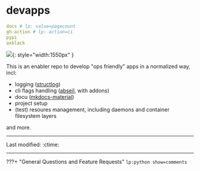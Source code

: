 # devapps



```yaml lp mode=make_badges write_readme eval=always
docs # lp: value=pagecount
gh-action # lp: action=ci
pypi
axblack
```


![](img/page-teaser.png){: style="width:1550px" }


This is an enabler repo to develop "ops friendly" apps in a normalized way, incl:

- logging ([structlog](https://www.structlog.org/en/stable/))
- cli flags handling ([abseil](https://abseil.io/docs/python/), with addons)
- docu ([mkdocs-material](https://squidfunk.github.io/mkdocs-material/getting-started/))
- project setup
- (test) resoures management, including daemons and container filesystem layers

and more.

----

Last modified: :ctime:

----

???+ "General Questions and Feature Requests"
    `lp:python show=comments`





